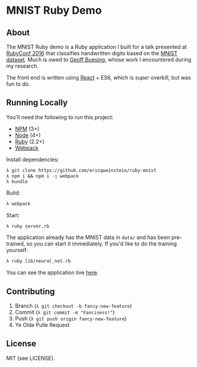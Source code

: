 MNIST Ruby Demo
===============

## About
The MNIST Ruby demo is a Ruby application I built for a talk presented at [RubyConf 2016](http://rubyconf.org/program#prop_58) that classifies handwritten digits based on the [MNIST dataset](http://yann.lecun.com/exdb/mnist/). Much is owed to [Geoff Buesing](https://github.com/gbuesing/mnist-ruby-test), whose work I encountered during my research.

The front end is written using [React](https://facebook.github.io/react/) + ES6, which is _super_ overkill, but was fun to do.

## Running Locally
You'll need the following to run this project:

* [NPM](https://www.npmjs.com/) (3+)
* [Node](https://nodejs.org) (4+)
* [Ruby](https://www.ruby-lang.org/en/) (2.2+)
* [Webpack](https://webpack.github.io/)

Install dependencies:

```sh
λ git clone https://github.com/ericqweinstein/ruby-mnist
λ npm i && npm i -g webpack
λ bundle
```

Build:

```sh
λ webpack
```

Start:

```
λ ruby server.rb
```

The application already has the MNIST data in `data/` and has been pre-trained, so you can start it immediately. If you'd like to do the training yourself:

```sh
λ ruby lib/neural_net.rb
```

You can see the application live [here](http://ruby-mnist.herokuapp.com/).

## Contributing
1. Branch (`λ git checkout -b fancy-new-feature`)
2. Commit (`λ git commit -m "Fanciness!"`)
3. Push (`λ git push origin fancy-new-feature`)
4. Ye Olde Pulle Request

## License
MIT (see LICENSE).
